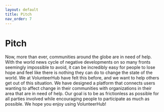```yaml
---
layout: default
title: Pitch
nav_order: 7
---
```


# Pitch

Now, more than ever, communities around the globe are in need of help. With the world news cycle of negative developments on so many fronts seemingly impossible to avoid, it can be incredibly easy for people to lose hope and feel like there is nothing they can do to change the state of the world. We at VolunteerHub have felt this before, and we want to help others get out of this situation. We have designed a platform that connects users wanting to affect change in their communities with organizations in their area that are in need of help. Our goal is to be as frictionless as possible for all parties involved while encouraging people to participate as much as possible. We hope you enjoy using VolunteerHub!
